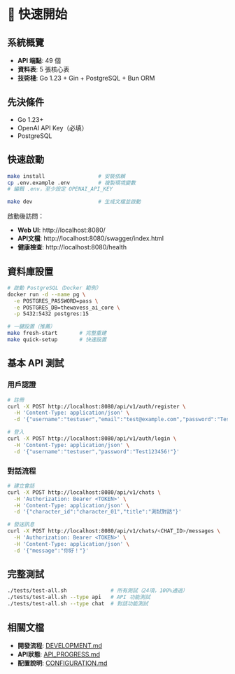 # 🚀 快速開始

## 系統概覽
- **API 端點**: 49 個
- **資料表**: 5 張核心表
- **技術棧**: Go 1.23 + Gin + PostgreSQL + Bun ORM

## 先決條件
- Go 1.23+
- OpenAI API Key（必填）
- PostgreSQL

## 快速啟動

```bash
make install                 # 安裝依賴
cp .env.example .env         # 複製環境變數
# 編輯 .env，至少設定 OPENAI_API_KEY

make dev                     # 生成文檔並啟動
```

啟動後訪問：
- **Web UI**: http://localhost:8080/
- **API文檔**: http://localhost:8080/swagger/index.html
- **健康檢查**: http://localhost:8080/health

## 資料庫設置

```bash
# 啟動 PostgreSQL（Docker 範例）
docker run -d --name pg \
  -e POSTGRES_PASSWORD=pass \
  -e POSTGRES_DB=thewavess_ai_core \
  -p 5432:5432 postgres:15

# 一鍵設置（推薦）
make fresh-start       # 完整重建
make quick-setup       # 快速設置
```

## 基本 API 測試

### 用戶認證
```bash
# 註冊
curl -X POST http://localhost:8080/api/v1/auth/register \
  -H 'Content-Type: application/json' \
  -d '{"username":"testuser","email":"test@example.com","password":"Test123456!"}'

# 登入
curl -X POST http://localhost:8080/api/v1/auth/login \
  -H 'Content-Type: application/json' \
  -d '{"username":"testuser","password":"Test123456!"}'
```

### 對話流程
```bash
# 建立會話
curl -X POST http://localhost:8080/api/v1/chats \
  -H 'Authorization: Bearer <TOKEN>' \
  -H 'Content-Type: application/json' \
  -d '{"character_id":"character_01","title":"測試對話"}'

# 發送訊息
curl -X POST http://localhost:8080/api/v1/chats/<CHAT_ID>/messages \
  -H 'Authorization: Bearer <TOKEN>' \
  -H 'Content-Type: application/json' \
  -d '{"message":"你好！"}'
```

## 完整測試

```bash
./tests/test-all.sh              # 所有測試（24項，100%通過）
./tests/test-all.sh --type api   # API 功能測試
./tests/test-all.sh --type chat  # 對話功能測試
```

## 相關文檔
- **開發流程**: [DEVELOPMENT.md](./DEVELOPMENT.md)
- **API狀態**: [API_PROGRESS.md](./API_PROGRESS.md)
- **配置說明**: [CONFIGURATION.md](./CONFIGURATION.md)

